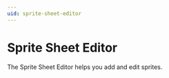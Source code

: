 ```yaml
---
uid: sprite-sheet-editor
---
```


# Sprite Sheet Editor

The Sprite Sheet Editor helps you add and edit sprites.